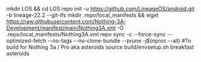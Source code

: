 mkdir LOS && cd LOS
repo init -u https://github.com/LineageOS/android.git -b lineage-22.2 --git-lfs
mkdir .repo/local_manifests && wget https://raw.githubusercontent.com/Nothing-3A-Development/manifest/main/Nothing3A.xml -O .repo/local_manifests/Nothing3A.xml
repo sync -c --force-sync --optimized-fetch --no-tags --no-clone-bundle --prune -j$(nproc --all)
#To build for Nothing 3a / Pro aka asteroids
source build/envsetup.sh
breakfast asteroids
